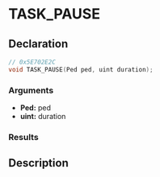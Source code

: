 # TASK_PAUSE

## Declaration
```cpp
// 0x5E702E2C
void TASK_PAUSE(Ped ped, uint duration);
```

### Arguments
- **Ped:** ped
- **uint:** duration

### Results

## Description
